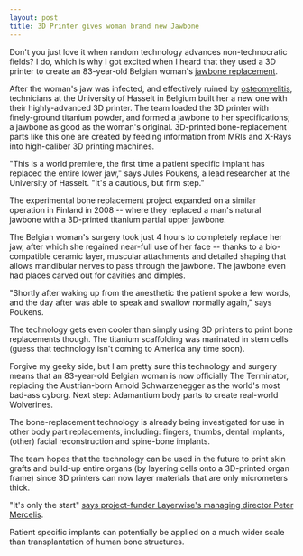 ```yaml
---
layout: post
title: 3D Printer gives woman brand new Jawbone
---
```


Don't you just love it when random technology advances non-technocratic fields? I do, which is why I got excited when I heard that they used a 3D printer to create an 83-year-old Belgian woman's <a href="http://www.uhasselt.be/UH/Tijdschriften/ToonPersmededeling.html?i=482">jawbone replacement</a>. 

After the woman's jaw was infected, and effectively ruined by <a href="http://en.wikipedia.org/wiki/Osteomyelitis">osteomyelitis</a>, technicians at the University of Hasselt in Belgium built her a new one with their highly-advanced 3D printer. The team loaded the 3D printer with finely-ground titanium powder, and formed a jawbone to her specifications; a jawbone as good as the woman's original.  3D-printed bone-replacement parts like this one are created by feeding information from MRIs and X-Rays into high-caliber 3D printing machines. 

"This is a world premiere, the first time a patient specific implant has replaced the entire lower jaw," says Jules Poukens, a lead researcher at the University of Hasselt. "It's a cautious, but firm step."

The experimental bone replacement project expanded on a similar operation in Finland in 2008 -- where they replaced a man's natural jawbone with a 3D-printed titanium partial upper jawbone. 

The Belgian woman's surgery took just 4 hours to completely replace her jaw, after which she regained near-full use of her face -- thanks to a bio-compatible ceramic layer, muscular attachments and detailed shaping that allows mandibular nerves to pass through the jawbone. The jawbone even had places carved out for cavities and dimples. 

"Shortly after waking up from the anesthetic the patient spoke a few words, and the day after was able to speak and swallow normally again," says Poukens.

The technology gets even cooler than simply using 3D printers to print bone replacements though. The titanium scaffolding was marinated in stem cells (guess that technology isn't coming to America any time soon). 

Forgive my geeky side, but I am pretty sure this technology and surgery means that an 83-year-old Belgian woman is now officially The Terminator, replacing the Austrian-born Arnold Schwarzenegger as the world's most bad-ass cyborg. Next step: Adamantium body parts to create real-world Wolverines. 

The bone-replacement technology is already being investigated for use in other body part replacements, including: fingers, thumbs, dental implants, (other) facial reconstruction and spine-bone implants. 

The team hopes that the technology can be used in the future to print skin grafts and build-up entire organs (by layering cells onto a 3D-printed organ frame) since 3D printers can now layer materials that are only micrometers thick.

"It's only the start" <a href="http://www.layerwise.com/LayerWise_worlds_first_AM_lower_jaw/PR_LayerWise_EN_Worlds_first_AM_lower_jaw.pdf">says project-funder Layerwise's managing director Peter Mercelis</a>. 

Patient specific implants can potentially be applied on a much wider scale than transplantation of human bone structures.